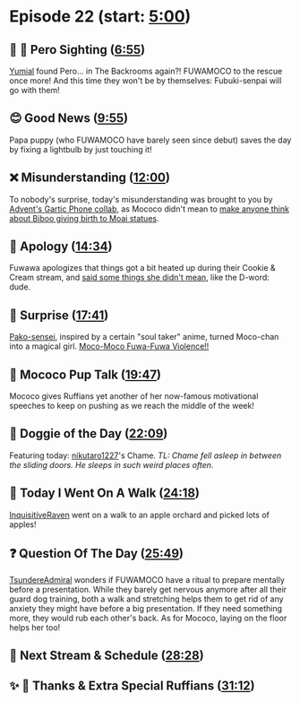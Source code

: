 # Episode 22 (start: [5:00](https://youtu.be/_aK_6Wb05hY?t=5m00s))

## 👀 💜 Pero Sighting ([6:55](https://youtu.be/_aK_6Wb05hY?t=6m55s))

[Yumial](https://twitter.com/Yumial_/status/1689299318535294977) found Pero... in The Backrooms again?! FUWAMOCO to the rescue once more! And this time they won't be by themselves: Fubuki-senpai will go with them!

## 😊 Good News ([9:55](https://youtu.be/_aK_6Wb05hY?t=9m55s))

Papa puppy (who FUWAMOCO have barely seen since debut) saves the day by fixing a lightbulb by just touching it!

## ❌ Misunderstanding ([12:00](https://youtu.be/_aK_6Wb05hY?t=12m00s))

To nobody's surprise, today's misunderstanding was brought to you by [Advent's Gartic Phone collab](https://youtu.be/srTTcF_qgFw), as Mococo didn't mean to [make anyone think about Biboo giving birth to Moai statues](https://www.youtube.com/live/srTTcF_qgFw?si=qm3Jgb94hRftTUim?t=2945).

## 🙇 Apology ([14:34](https://youtu.be/_aK_6Wb05hY?t=14m34s))

Fuwawa apologizes that things got a bit heated up during their Cookie & Cream stream, and [said some things she didn't mean](https://www.youtube.com/live/FDxOHaixvQw?si=zn78XXHw1VXe1A7e&t=15081), like the D-word: dude.

## 🎁 Surprise ([17:41](https://youtu.be/_aK_6Wb05hY?t=17m41s))

[Pako-sensei](https://twitter.com/pakosun/status/1704474239670325274), inspired by a certain "soul taker" anime, turned Moco-chan into a magical girl. [Moco-Moco Fuwa-Fuwa Violence!!](https://youtu.be/_aK_6Wb05hY?t=18m37s)

## 📣 Mococo Pup Talk ([19:47](https://youtu.be/_aK_6Wb05hY?t=19m47s))

Mococo gives Ruffians yet another of her now-famous motivational speeches to keep on pushing as we reach the middle of the week!

## 🐶 Doggie of the Day ([22:09](https://youtu.be/_aK_6Wb05hY?t=22m09s))

Featuring today: [nikutaro1227](https://twitter.com/nikutaro1227/status/1703984492178968760)'s Chame. *TL: Chame fell asleep in between the sliding doors. He sleeps in such weird places often.*

## 🚶 Today I Went On A Walk ([24:18](https://youtu.be/_aK_6Wb05hY?t=24m18s))

[InquisitiveRaven](https://twitter.com/InquisitiveRav/status/1703079765240877497) went on a walk to an apple orchard and picked lots of apples!

## ❓ Question Of The Day ([25:49](https://youtu.be/_aK_6Wb05hY?t=25m49s))

[TsundereAdmiral](https://twitter.com/TsundereAdmiral/status/1704287044078629101) wonders if FUWAMOCO have a ritual to prepare mentally before a presentation. While they barely get nervous anymore after all their guard dog training, both a walk and stretching helps them to get rid of any anxiety they might have before a big presentation. If they need something more, they would rub each other's back. As for Mococo, laying on the floor helps her too!

## 📅 Next Stream & Schedule ([28:28](https://youtu.be/_aK_6Wb05hY?t=28m28s))

## ✨ 🐾 Thanks & Extra Special Ruffians ([31:12](https://youtu.be/_aK_6Wb05hY?t=31m12s))
